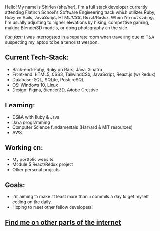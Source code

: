 Hello! My name is Shirlen (she/her). I'm a full stack developer currently attending Flatiron School's Software Engineering track 
which utilizes Ruby, Ruby on Rails, JavaScript, HTML/CSS, React/Redux. When I'm not coding, I'm usually adjusting 
to higher elevations by hiking, competitive gaming, making Blender3D models, or doing photography on the side.

_Fun fact:_ I was interrogated in a separate room when travelling due to TSA suspecting my laptop to be a terrorist weapon.


## Current Tech-Stack:

* Back-end: Ruby, Ruby on Rails, Java, Sinatra
* Front-end: HTML5, CSS3, TailwindCSS, JavaScript, React.js (w/ Redux)
* Database: SQL, SQLite, PostgreSQL
* OS: Windows 10, Linux
* Design: Figma, Blender3D, Adobe Creative

## Learning:

* DS&A with Ruby & Java
* [Java programming](https://www.github.com/Ro5hi/studying_java)
* Computer Science fundamentals (Harvard & MIT resources)
* AWS

## Working on:

* My portfolio website
* Module 5 React/Redux project
* Other personal projects

## Goals:

* I'm aiming to make at least more than 5 commits a day to get myself coding on the daily.
* Hoping to meet other fellow developers!

## [Find me on other parts of the internet](https://linktr.ee/slend) ##
